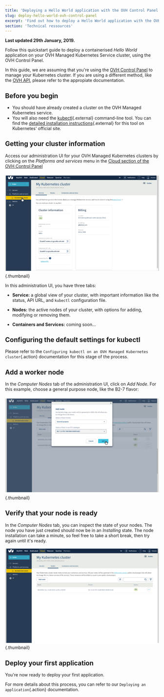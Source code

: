 ```yaml
---
title: 'Deploying a Hello World application with the OVH Control Panel'
slug: deploy-hello-world-ovh-control-panel
excerpt: 'Find out how to deploy a Hello World application with the OVH Control Panel'
section: 'Technical ressources'
---
```


**Last updated 29th January, 2019.**

Follow this quickstart guide to deploy a containerised *Hello World* application on your OVH Managed Kubernetes Service cluster, using the OVH Control Panel.

In this guide, we are assuming that you're using the [OVH Control Panel](https://www.ovh.com/manager/cloud/) to manage your Kubernetes cluster. If you are using a different method, like the [OVH API](https://api.ovh.com/), please refer to the appropiate documentation.


## Before you begin

* You should have already created a cluster on the OVH Managed Kubernetes service.
* You will also need the [kubectl](https://kubernetes.io/docs/reference/kubectl/overview/){.external} command-line tool. You can find the [detailed installation instructions](https://kubernetes.io/docs/tasks/tools/install-kubectl/){.external} for this tool on Kubernetes' official site.


## Getting your cluster information

Access our administration UI for your OVH Managed Kubernetes clusters by clicking on the *Platforms and services* menu in the [Cloud section of the OVH Control Panel](https://www.ovh.com/manager/cloud/)

![Access to the administration UI](images/kubernetes-quickstart-01.png){.thumbnail}

In this administration UI, you have three tabs:

- **Service:** a global view of your cluster, with important information like the status, API URL, and `kubectl` configuration file.

- **Nodes:** the active nodes of your cluster, with options for adding, modifying or removing them.

- **Containers and Services:** coming soon...


## Configuring the default settings for kubectl

Please refer to the `Configuring kubectl on an OVH Managed Kubernetes cluster`{.action} documentation for this stage of the process.

## Add a worker node

In the *Computer Nodes* tab of the administration UI, click on *Add Node*. For this example, choose a general purpose node, like the B2-7 flavor:

![Add a worker node](images/kubernetes-quickstart-03.png){.thumbnail}


## Verify that your node is ready


In the *Computer Nodes* tab, you can inspect the state of your nodes. The node you have just created should now be in an *Installing* state. The node installation can take a minute, so feel free to take a short break, then try again until it's ready.

![Verify your node is ready](images/kubernetes-quickstart-06.png){.thumbnail}


## Deploy your first application

You're now ready to deploy your first application.

For more details about this process, you can refer to our `Deploying an application`{.action} documentation. 